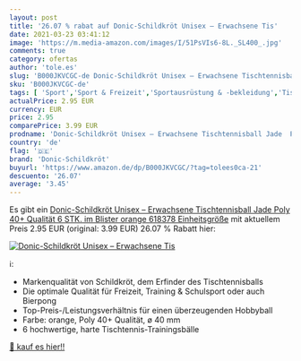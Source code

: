 ```yaml
---
layout: post
title: '26.07 % rabat auf Donic-Schildkröt Unisex – Erwachsene Tis'
date: 2021-03-23 03:41:12
image: 'https://m.media-amazon.com/images/I/51PsVIs6-8L._SL400_.jpg'
comments: true
category: ofertas
author: 'tole.es'
slug: 'B000JKVCGC-de Donic-Schildkröt Unisex – Erwachsene Tischtennisball Jade...'
sku: 'B000JKVCGC-de'
tags: [ 'Sport','Sport & Freizeit','Sportausrüstung & -bekleidung','Tischtennis','Tischtennisbälle','donic-schildkröt', ]
actualPrice: 2.95 EUR
currency: EUR
price: 2.95
comparePrice: 3.99 EUR
prodname: 'Donic-Schildkröt Unisex – Erwachsene Tischtennisball Jade  Poly 40+ Qualität  6 STK. im Blister  orange  618378  Einheitsgröße'
country: 'de'
flag: '🇩🇪'
brand: 'Donic-Schildkröt'
buyurl: 'https://www.amazon.de/dp/B000JKVCGC/?tag=tolees0ca-21'
descuento: '26.07'
average: '3.45'
---
```


Es gibt ein [Donic-Schildkröt Unisex – Erwachsene Tischtennisball Jade  Poly 40+ Qualität  6 STK. im Blister  orange  618378  Einheitsgröße](https://www.amazon.de/dp/B000JKVCGC/?tag=tolees0ca-21) mit aktuellem Preis 2.95 EUR (original: 3.99 EUR) 26.07 % Rabatt hier:

[![Donic-Schildkröt Unisex – Erwachsene Tis](https://m.media-amazon.com/images/I/51PsVIs6-8L._SL400_.jpg)](https://www.amazon.de/dp/B000JKVCGC/?tag=tolees0ca-21)

ℹ️:

- Markenqualität von Schildkröt, dem Erfinder des Tischtennisballs
- Die optimale Qualität für Freizeit, Training & Schulsport oder auch Bierpong
- Top-Preis-/Leistungsverhältnis für einen überzeugenden Hobbyball
- Farbe: orange, Poly 40+ Qualität, ø 40 mm
- 6 hochwertige, harte Tischtennis-Trainingsbälle

[🛒 kauf es hier!!](https://www.amazon.de/dp/B000JKVCGC/?tag=tolees0ca-21)
